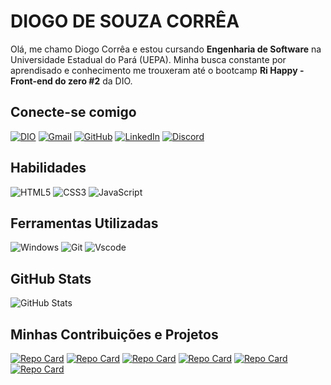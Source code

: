 # DIOGO DE SOUZA CORRÊA

Olá, me chamo Diogo Corrêa e estou cursando **Engenharia de Software** na Universidade Estadual do Pará (UEPA). Minha busca constante por aprendisado e conhecimento me trouxeram até o bootcamp **Ri Happy - Front-end do zero #2** da DIO.

## Conecte-se comigo

[![DIO](https://img.shields.io/badge/MEU_PERFIL_NA_DIO-0077B5?style=for-the-badge&logo=linkedin&logoColor=white)](https://www.dio.me/users/diogosc03)
[![Gmail](https://img.shields.io/badge/Gmail-333333?style=for-the-badge&logo=gmail&logoColor=red)](mailto:diogosc03@gmail.com)
[![GitHub](https://img.shields.io/badge/GitHub-100000?style=for-the-badge&logo=github&logoColor=white)](https://github.com/diogosc03)
[![LinkedIn](https://img.shields.io/badge/LinkedIn-0077B5?style=for-the-badge&logo=linkedin&logoColor=white)](https://www.linkedin.com/in/diogo-corrêa-a6549236b)
[![Discord](https://img.shields.io/badge/Discord-7289DA?style=for-the-badge&logo=discord&logoColor=white)](https://discord.com/channels/@DiogoSC/)

## Habilidades

![HTML5](https://img.shields.io/badge/HTML5-E34F26?style=for-the-badge&logo=html5&logoColor=white)
![CSS3](https://img.shields.io/badge/CSS3-1572B6?style=for-the-badge&logo=css3&logoColor=white)
![JavaScript](https://img.shields.io/badge/JavaScript-F7DF1E?style=for-the-badge&logo=javascript&logoColor=black)

## Ferramentas Utilizadas

![Windows](https://img.shields.io/badge/Windows-000?style=for-the-badge&logo=windows&logoColor=2CA5E0)
![Git](https://img.shields.io/badge/GIT-E44C30?style=for-the-badge&logo=git&logoColor=white)
![Vscode](https://img.shields.io/badge/Vscode-007ACC?style=for-the-badge&logo=visual-studio-code&logoColor=white)

## GitHub Stats

![GitHub Stats](https://github-readme-stats.vercel.app/api?username=diogosc03&theme=transparent&bg_color=000&border_color=30A3DC&show_icons=true&icon_color=30A3DC&title_color=E94D5F&text_color=FFF)

## Minhas Contribuições e Projetos

[![Repo Card](https://github-readme-stats.vercel.app/api/pin/?username=DiogoSC03&repo=trilha-css-desafio-01&bg_color=000&border_color=30A3DC&show_icons=true&icon_color=30A3DC&title_color=E94D5F&text_color=FFF)](https://github.com/diogosc03/trilha-css-desafio-01)
[![Repo Card](https://github-readme-stats.vercel.app/api/pin/?username=DiogoSC03&repo=detona-ralph-game&bg_color=000&border_color=30A3DC&show_icons=true&icon_color=30A3DC&title_color=E94D5F&text_color=FFF)](https://github.com/diogosc03/detona-ralph-game)
[![Repo Card](https://github-readme-stats.vercel.app/api/pin/?username=DiogoSC03&repo=desafio-jogo-da-memoria&bg_color=000&border_color=30A3DC&show_icons=true&icon_color=30A3DC&title_color=E94D5F&text_color=FFF)](https://github.com/diogosc03/desafio-jogo-da-memoria)
[![Repo Card](https://github-readme-stats.vercel.app/api/pin/?username=DiogoSC03&repo=PlanUp&bg_color=000&border_color=30A3DC&show_icons=true&icon_color=30A3DC&title_color=E94D5F&text_color=FFF)](https://github.com/diogosc03/PlanUp)
[![Repo Card](https://github-readme-stats.vercel.app/api/pin/?username=DiogoSC03&repo=js-yugioh-assets&bg_color=000&border_color=30A3DC&show_icons=true&icon_color=30A3DC&title_color=E94D5F&text_color=FFF)](https://github.com/diogosc03/js-yugioh-assets)
[![Repo Card](https://github-readme-stats.vercel.app/api/pin/?username=DiogoSC03&repo=POKEDEX&bg_color=000&border_color=30A3DC&show_icons=true&icon_color=30A3DC&title_color=E94D5F&text_color=FFF&)](https://github.com/diogosc03/POKEDEX)
